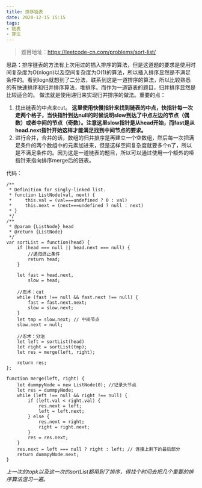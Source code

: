 ```yaml
---
title: 排序链表
date: 2020-12-15 15:15
tags:
- 链表
- 算法
---
```


>题目地址：https://leetcode-cn.com/problems/sort-list/

思路：排序链表的方法有上次用过的插入排序的算法，但是这道题的要求是使用时间复杂度为O(nlogn)以及空间复杂度为O(1)的算法，所以插入排序显然是不满足条件的。看到logn就想到了二分法，联系到这是一道排序的算法，所以比较熟悉的有快速排序和归并排序算法，堆排序。而作为一道链表的题目，归并排序显然是比较适合的。 
做法就是使用递归来实现归并排序的做法。重要的点：
1. 找出链表的中点来cut。 **这里使用快慢指针来找到链表的中点，快指针每一次走两个格子，当快指针到达null的时候说明slow到达了中点左边的节点（偶数）或者中间的节点（奇数）。注意这里slow指针是从head开始，而fast是从head.next指针开始这样才能满足找到中间节点的要求。**
2. 进行合并，合并的话，数组的归并排序是再建立一个空数组，然后每一次把满足条件的两个数组中的元素加进来，但是这样空间复杂度就要多个n了，所以是不满足条件的。因为这是一道链表的题目，所以可以通过使用一个额外的哑指针来指向排序merge后的链表。 

代码：
```
/**
 * Definition for singly-linked list.
 * function ListNode(val, next) {
 *     this.val = (val===undefined ? 0 : val)
 *     this.next = (next===undefined ? null : next)
 * }
 */
/**
 * @param {ListNode} head
 * @return {ListNode}
 */
var sortList = function(head) {
    if (head === null || head.next === null) {
        //递归终止条件
        return head;
    }

    let fast = head.next,
        slow = head;

    //忍术：cut
    while (fast !== null && fast.next !== null) {
        fast = fast.next.next;
        slow = slow.next;
    }
    let tmp = slow.next; // 中间节点
    slow.next = null;

    //忍术：分治
    let left = sortList(head)
    let right = sortList(tmp);
    let res = merge(left, right);

    return res;
};

function merge(left, right) {
    let dummpyNode = new ListNode(0); //记录头节点
    let res = dummpyNode;
    while (left !== null && right !== null) {
        if (left.val < right.val) {
            res.next = left;
            left = left.next;
        } else {
            res.next = right;
            right = right.next;
        }
        res = res.next;
    }
    res.next = left === null ? right : left; // 连接上剩下的最后部分
    return dummpyNode.next;
}
```

*上一次的topk以及这一次的sortList都用到了排序，得找个时间去把几个重要的排序算法温习一遍。*